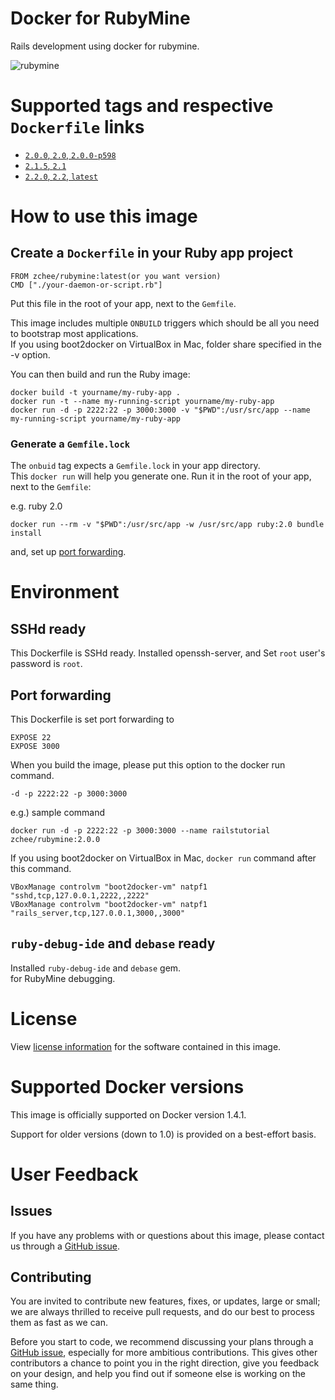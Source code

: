 # Docker for RubyMine

Rails development using docker for rubymine.

![rubymine](https://raw.githubusercontent.com/zchee/docker-library/master/rubymine/rubymine.png)

# Supported tags and respective `Dockerfile` links

- [`2.0.0`, `2.0`, `2.0.0-p598`](/rubymine/2.0.0/Dockerfile)
- [`2.1.5`, `2.1`](/rubymine/2.1.5/Dockerfile)
- [`2.2.0`, `2.2`, `latest`](/rubymine/2.2.0/Dockerfile)

# How to use this image

## Create a `Dockerfile` in your Ruby app project

    FROM zchee/rubymine:latest(or you want version)
    CMD ["./your-daemon-or-script.rb"]

Put this file in the root of your app, next to the `Gemfile`.

This image includes multiple `ONBUILD` triggers which should be all you need to
bootstrap most applications.  
If you using boot2docker on VirtualBox in Mac, folder share specified in the -v option.

You can then build and run the Ruby image:

    docker build -t yourname/my-ruby-app .
    docker run -t --name my-running-script yourname/my-ruby-app
    docker run -d -p 2222:22 -p 3000:3000 -v "$PWD":/usr/src/app --name my-running-script yourname/my-ruby-app

### Generate a `Gemfile.lock`

The `onbuid` tag expects a `Gemfile.lock` in your app directory.  
This `docker run` will help you generate one. Run it in the root of your app, next to the
`Gemfile`:

e.g. ruby 2.0

    docker run --rm -v "$PWD":/usr/src/app -w /usr/src/app ruby:2.0 bundle install

and, set up [port forwarding](#port-forwarding).

# Environment

## SSHd ready

This Dockerfile is SSHd ready.
Installed openssh-server, and Set `root` user's password is `root`.

## Port forwarding

This Dockerfile is set port forwarding to

    EXPOSE 22
    EXPOSE 3000

When you build the image, please put this option to the docker run command.

    -d -p 2222:22 -p 3000:3000

e.g.) sample command

    docker run -d -p 2222:22 -p 3000:3000 --name railstutorial zchee/rubymine:2.0.0

If you using boot2docker on VirtualBox in Mac, `docker run` command after this command.

    VBoxManage controlvm "boot2docker-vm" natpf1 "sshd,tcp,127.0.0.1,2222,,2222"
    VBoxManage controlvm "boot2docker-vm" natpf1 "rails_server,tcp,127.0.0.1,3000,,3000"

## `ruby-debug-ide` and `debase` ready
Installed `ruby-debug-ide` and `debase` gem.  
for RubyMine debugging.

# License

View [license information](https://www.ruby-lang.org/en/about/license.txt)
for the software contained in this image.

# Supported Docker versions

This image is officially supported on Docker version 1.4.1.

Support for older versions (down to 1.0) is provided on a best-effort basis.


# User Feedback

## Issues

If you have any problems with or questions about this image, please contact us
 through a [GitHub issue](https://github.com/zchee/docker-library/issues).

## Contributing

You are invited to contribute new features, fixes, or updates, large or small;
we are always thrilled to receive pull requests, and do our best to process them
as fast as we can.

Before you start to code, we recommend discussing your plans
through a [GitHub issue](https://github.com/docker-library/ruby/issues), especially for more ambitious
contributions. This gives other contributors a chance to point you in the right
direction, give you feedback on your design, and help you find out if someone
else is working on the same thing.
